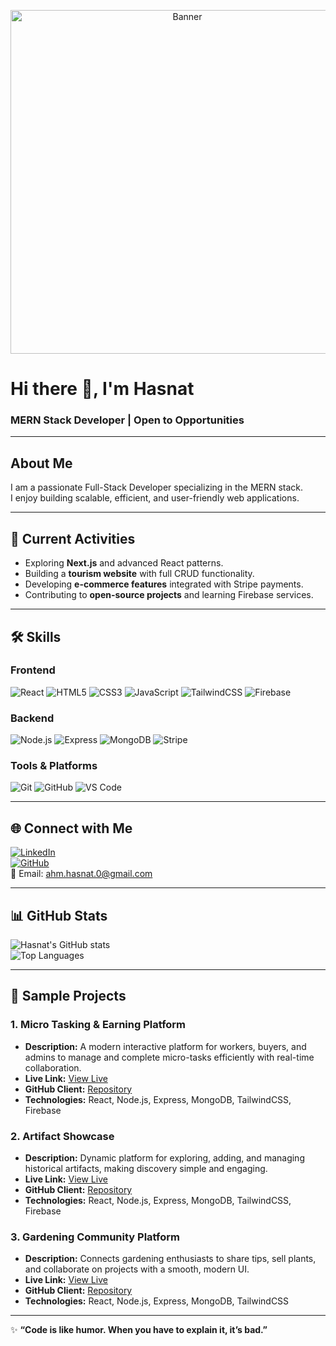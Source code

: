 <!-- Banner Image -->
<p align="center">
  <img src="https://media3.giphy.com/media/v1.Y2lkPTc5MGI3NjExcDFncmN0aGlyNDlkeDJudXpwZDc2cTdpazR5Y2p6YzBnYXp0dm4zdCZlcD12MV9pbnRlcm5hbF9naWZfYnlfaWQmY3Q9Zw/SWoSkN6DxTszqIKEqv/giphy.gif" 
       alt="Banner" 
       width="550"/>
</p>

# Hi there 👋, I'm Hasnat  
### MERN Stack Developer | Open to Opportunities

---

## About Me
I am a passionate Full-Stack Developer specializing in the MERN stack.  
I enjoy building scalable, efficient, and user-friendly web applications.  

---

## 🔭 Current Activities
- Exploring **Next.js** and advanced React patterns.  
- Building a **tourism website** with full CRUD functionality.  
- Developing **e-commerce features** integrated with Stripe payments.  
- Contributing to **open-source projects** and learning Firebase services.  

---

## 🛠 Skills

### Frontend
![React](https://img.shields.io/badge/React-61DAFB?style=for-the-badge&logo=react&logoColor=black)
![HTML5](https://img.shields.io/badge/HTML5-E34F26?style=for-the-badge&logo=html5&logoColor=white)
![CSS3](https://img.shields.io/badge/CSS3-1572B6?style=for-the-badge&logo=css3&logoColor=white)
![JavaScript](https://img.shields.io/badge/JavaScript-F7DF1E?style=for-the-badge&logo=javascript&logoColor=black)
![TailwindCSS](https://img.shields.io/badge/TailwindCSS-06B6D4?style=for-the-badge&logo=tailwind-css&logoColor=white)
![Firebase](https://img.shields.io/badge/Firebase-FFCA28?style=for-the-badge&logo=firebase&logoColor=black)

### Backend
![Node.js](https://img.shields.io/badge/Node.js-339933?style=for-the-badge&logo=node.js&logoColor=white)
![Express](https://img.shields.io/badge/Express-000000?style=for-the-badge&logo=express&logoColor=white)
![MongoDB](https://img.shields.io/badge/MongoDB-47A248?style=for-the-badge&logo=mongodb&logoColor=white)
![Stripe](https://img.shields.io/badge/Stripe-635BFF?style=for-the-badge&logo=stripe&logoColor=white)

### Tools & Platforms
![Git](https://img.shields.io/badge/Git-F05032?style=for-the-badge&logo=git&logoColor=white)
![GitHub](https://img.shields.io/badge/GitHub-181717?style=for-the-badge&logo=github&logoColor=white)
![VS Code](https://img.shields.io/badge/VS%20Code-007ACC?style=for-the-badge&logo=visual-studio-code&logoColor=white)

---

## 🌐 Connect with Me
[![LinkedIn](https://img.shields.io/badge/LinkedIn-0077B5?style=for-the-badge&logo=linkedin&logoColor=white)](https://linkedin.com/in/yourprofile)  
[![GitHub](https://img.shields.io/badge/GitHub-181717?style=for-the-badge&logo=github&logoColor=white)](https://github.com/ahm-hasnat)  
📧 Email: ahm.hasnat.0@gmail.com  

---

## 📊 GitHub Stats
![Hasnat's GitHub stats](https://github-readme-stats.vercel.app/api?username=ahm-hasnat&show_icons=true&theme=radical)  
![Top Languages](https://github-readme-stats.vercel.app/api/top-langs/?username=ahm-hasnat&layout=compact&theme=radical)  

---

## 📌 Sample Projects

### 1. Micro Tasking & Earning Platform
- **Description:** A modern interactive platform for workers, buyers, and admins to manage and complete micro-tasks efficiently with real-time collaboration.  
- **Live Link:** [View Live](https://work-nest-dfcbc.web.app/)  
- **GitHub Client:** [Repository](https://github.com/ahm-hasnat/assignment-12-work-nest-client)  
- **Technologies:** React, Node.js, Express, MongoDB, TailwindCSS, Firebase  

### 2. Artifact Showcase
- **Description:** Dynamic platform for exploring, adding, and managing historical artifacts, making discovery simple and engaging.  
- **Live Link:** [View Live](https://assignmen-11-artify.netlify.app/)  
- **GitHub Client:** [Repository](https://github.com/ahm-hasnat/artify-client)  
- **Technologies:** React, Node.js, Express, MongoDB, TailwindCSS, Firebase  

### 3. Gardening Community Platform
- **Description:** Connects gardening enthusiasts to share tips, sell plants, and collaborate on projects with a smooth, modern UI.  
- **Live Link:** [View Live](https://assignment-10-plant-tribe.netlify.app/)  
- **GitHub Client:** [Repository](https://github.com/ahm-hasnat/plant-tribe-client)  
- **Technologies:** React, Node.js, Express, MongoDB, TailwindCSS  

---

✨ **“Code is like humor. When you have to explain it, it’s bad.”**  
